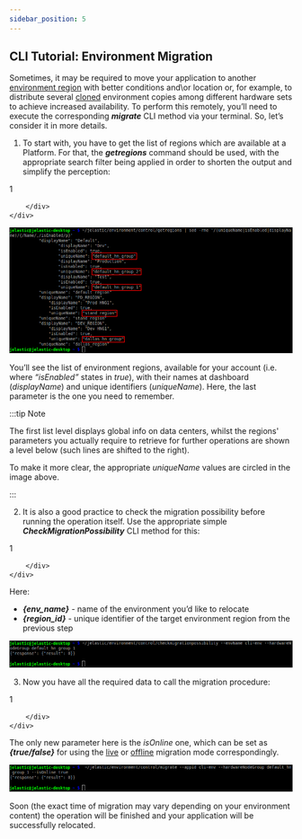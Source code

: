 ```yaml
---
sidebar_position: 5
---
```


## CLI Tutorial: Environment Migration

Sometimes, it may be required to move your application to another [environment region](https://cloudmydc.com/) with better conditions and\or location or, for example, to distribute several [cloned](https://cloudmydc.com/) environment copies among different hardware sets to achieve increased availability. To perform this remotely, you’ll need to execute the corresponding **_migrate_** CLI method via your terminal. So, let’s consider it in more details.

1. To start with, you have to get the list of regions which are available at a Platform.
   For that, the **_getregions_** command should be used, with the appropriate search filter being applied in order to shorten the output and simplify the perception:

<div style={{
    width: '100%',
    border: '1px solid #eee',
    borderRadius: '7px',
    boxShadow: 'rgba(0, 0, 0, 0.16) 0px 1px 4px',
    overflow: 'hidden',
    margin: '0 0 1rem 0',
}}>
        <div style={{
            display: "flex",
        }}>
        <div style={{ width: '5%', background: 'red',
        padding: '10px 20px 5px 20px', color: 'white' }}>
          1
        </div>
        <div style={{
            padding: '10px 20px 5px 20px',
        }}>
           
        </div>
    </div>
</div>

<div style={{
    display:'flex',
    justifyContent: 'center',
    margin: '0 0 1rem 0'
}}>

![Locale Dropdown](./img/EnvironmentMigration/01-cli-get-regions-info.png)

</div>

You’ll see the list of environment regions, available for your account (i.e. where _“isEnabled”_ states in _true_), with their names at dashboard (_displayName_) and unique identifiers (_uniqueName_). Here, the last parameter is the one you need to remember.

:::tip Note

The first list level displays global info on data centers, whilst the regions' parameters you actually require to retrieve for further operations are shown a level below (such lines are shifted to the right).

To make it more clear, the appropriate _uniqueName_ values are circled in the image above.

:::

2. It is also a good practice to check the migration possibility before running the operation itself. Use the appropriate simple **_CheckMigrationPossibility_** CLI method for this:

<div style={{
    width: '100%',
    border: '1px solid #eee',
    borderRadius: '7px',
    boxShadow: 'rgba(0, 0, 0, 0.16) 0px 1px 4px',
    overflow: 'hidden',
    margin: '0 0 1rem 0',
}}>
        <div style={{
            display: "flex",
        }}>
        <div style={{ width: '5%', background: 'red',
        padding: '10px 20px 5px 20px', color: 'white' }}>
          1
        </div>
        <div style={{
            padding: '10px 20px 5px 20px',
        }}>
           
        </div>
    </div>
</div>

Here:

- **_{env_name}_** - name of the environment you’d like to relocate
- **_{region_id}_** - unique identifier of the target environment region from the previous step

<div style={{
    display:'flex',
    justifyContent: 'center',
    margin: '0 0 1rem 0'
}}>

![Locale Dropdown](./img/EnvironmentMigration/02-cli-check-migration-possibility.png)

</div>

3. Now you have all the required data to call the migration procedure:

<div style={{
    width: '100%',
    border: '1px solid #eee',
    borderRadius: '7px',
    boxShadow: 'rgba(0, 0, 0, 0.16) 0px 1px 4px',
    overflow: 'hidden',
    margin: '0 0 1rem 0',
}}>
        <div style={{
            display: "flex",
        }}>
        <div style={{ width: '5%', background: 'red',
        padding: '10px 20px 5px 20px', color: 'white' }}>
          1
        </div>
        <div style={{
            padding: '10px 20px 5px 20px',
        }}>
           
        </div>
    </div>
</div>

The only new parameter here is the _isOnline_ one, which can be set as **_{true/false}_** for using the [live](https://cloudmydc.com/) or [offline](https://cloudmydc.com/) migration mode correspondingly.

<div style={{
    display:'flex',
    justifyContent: 'center',
    margin: '0 0 1rem 0'
}}>

![Locale Dropdown](./img/EnvironmentMigration/03-cli-migrate-environment.png)

</div>

Soon (the exact time of migration may vary depending on your environment content) the operation will be finished and your application will be successfully relocated.

